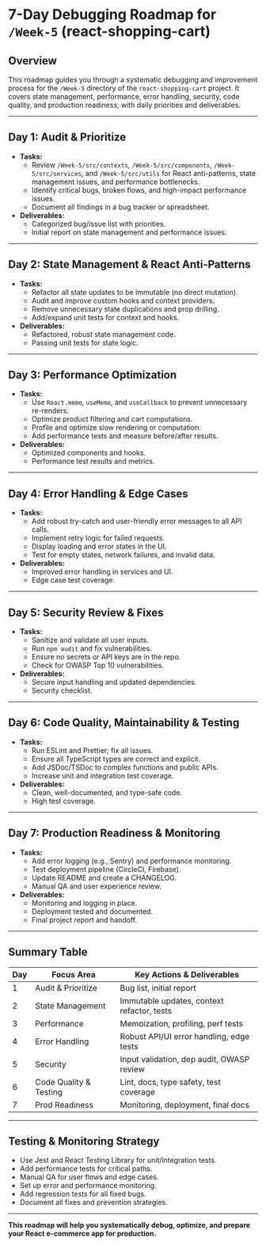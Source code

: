 # 7-Day Debugging Roadmap for `/Week-5` (react-shopping-cart)

## Overview

This roadmap guides you through a systematic debugging and improvement process for the `/Week-5` directory of the `react-shopping-cart` project. It covers state management, performance, error handling, security, code quality, and production readiness, with daily priorities and deliverables.

---

## Day 1: Audit & Prioritize

- **Tasks:**
  - Review `/Week-5/src/contexts`, `/Week-5/src/components`, `/Week-5/src/services`, and `/Week-5/src/utils` for React anti-patterns, state management issues, and performance bottlenecks.
  - Identify critical bugs, broken flows, and high-impact performance issues.
  - Document all findings in a bug tracker or spreadsheet.
- **Deliverables:**
  - Categorized bug/issue list with priorities.
  - Initial report on state management and performance issues.

---

## Day 2: State Management & React Anti-Patterns

- **Tasks:**
  - Refactor all state updates to be immutable (no direct mutation).
  - Audit and improve custom hooks and context providers.
  - Remove unnecessary state duplications and prop drilling.
  - Add/expand unit tests for context and hooks.
- **Deliverables:**
  - Refactored, robust state management code.
  - Passing unit tests for state logic.

---

## Day 3: Performance Optimization

- **Tasks:**
  - Use `React.memo`, `useMemo`, and `useCallback` to prevent unnecessary re-renders.
  - Optimize product filtering and cart computations.
  - Profile and optimize slow rendering or computation.
  - Add performance tests and measure before/after results.
- **Deliverables:**
  - Optimized components and hooks.
  - Performance test results and metrics.

---

## Day 4: Error Handling & Edge Cases

- **Tasks:**
  - Add robust try-catch and user-friendly error messages to all API calls.
  - Implement retry logic for failed requests.
  - Display loading and error states in the UI.
  - Test for empty states, network failures, and invalid data.
- **Deliverables:**
  - Improved error handling in services and UI.
  - Edge case test coverage.

---

## Day 5: Security Review & Fixes

- **Tasks:**
  - Sanitize and validate all user inputs.
  - Run `npm audit` and fix vulnerabilities.
  - Ensure no secrets or API keys are in the repo.
  - Check for OWASP Top 10 vulnerabilities.
- **Deliverables:**
  - Secure input handling and updated dependencies.
  - Security checklist.

---

## Day 6: Code Quality, Maintainability & Testing

- **Tasks:**
  - Run ESLint and Prettier; fix all issues.
  - Ensure all TypeScript types are correct and explicit.
  - Add JSDoc/TSDoc to complex functions and public APIs.
  - Increase unit and integration test coverage.
- **Deliverables:**
  - Clean, well-documented, and type-safe code.
  - High test coverage.

---

## Day 7: Production Readiness & Monitoring

- **Tasks:**
  - Add error logging (e.g., Sentry) and performance monitoring.
  - Test deployment pipeline (CircleCI, Firebase).
  - Update README and create a CHANGELOG.
  - Manual QA and user experience review.
- **Deliverables:**
  - Monitoring and logging in place.
  - Deployment tested and documented.
  - Final project report and handoff.

---

## Summary Table

| Day | Focus Area             | Key Actions & Deliverables                 |
| --- | ---------------------- | ------------------------------------------ |
| 1   | Audit & Prioritize     | Bug list, initial report                   |
| 2   | State Management       | Immutable updates, context refactor, tests |
| 3   | Performance            | Memoization, profiling, perf tests         |
| 4   | Error Handling         | Robust API/UI error handling, edge tests   |
| 5   | Security               | Input validation, dep audit, OWASP review  |
| 6   | Code Quality & Testing | Lint, docs, type safety, test coverage     |
| 7   | Prod Readiness         | Monitoring, deployment, final docs         |

---

## Testing & Monitoring Strategy

- Use Jest and React Testing Library for unit/integration tests.
- Add performance tests for critical paths.
- Manual QA for user flows and edge cases.
- Set up error and performance monitoring.
- Add regression tests for all fixed bugs.
- Document all fixes and prevention strategies.

---

**This roadmap will help you systematically debug, optimize, and prepare your React e-commerce app for production.**
